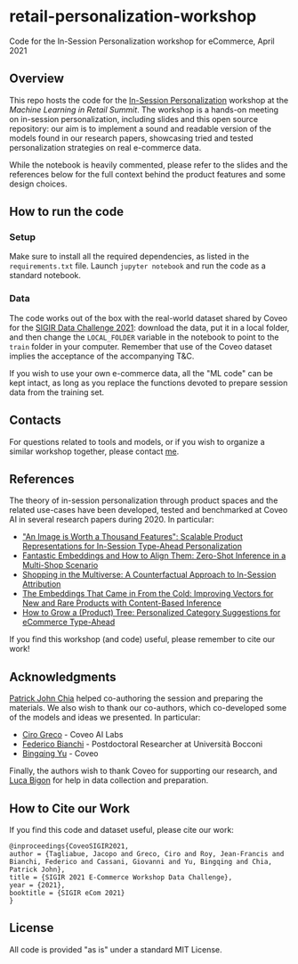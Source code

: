 # retail-personalization-workshop
Code for the In-Session Personalization workshop for eCommerce, April 2021

## Overview
This repo hosts the code for the [In-Session Personalization](https://www.eventbrite.ca/e/machine-learning-in-retail-sales-marketing-e-commerce-summit-tickets-138507063355) workshop at the _Machine Learning in Retail Summit_. The workshop is a hands-on meeting on in-session personalization, including slides and this open source repository: our aim is to implement a sound and readable version of the models found in our research papers, showcasing tried and tested personalization strategies on real e-commerce data.

While the notebook is heavily commented, please refer to the slides and the references below for the full context behind the product features and some design choices.

## How to run the code

### Setup
Make sure to install all the required dependencies, as listed in the `requirements.txt` file. Launch `jupyter notebook` and run the code as a standard notebook. 

### Data
The code works out of the box with the real-world dataset shared by Coveo for the [SIGIR Data Challenge 2021](https://github.com/coveooss/SIGIR-ecom-data-challenge): download the data, put it in a local folder, and then change the `LOCAL_FOLDER` variable in the notebook to point to the `train` folder in your computer. Remember that use of the Coveo dataset implies the acceptance of the accompanying T&C.

If you wish to use your own e-commerce data, all the "ML code" can be kept intact, as long as you replace the functions devoted to prepare session data from the training set.

## Contacts
For questions related to tools and models, or if you wish to organize a similar workshop together, please contact [me](https://www.linkedin.com/in/jacopotagliabue/).

## References
The theory of in-session personalization through product spaces and the related use-cases have been developed, tested and benchmarked at Coveo AI in several research papers during 2020. In particular:

* ["An Image is Worth a Thousand Features": Scalable Product Representations for In-Session Type-Ahead Personalization](https://dl.acm.org/doi/10.1145/3366424.3386198)
* [Fantastic Embeddings and How to Align Them: Zero-Shot Inference in a Multi-Shop Scenario](https://arxiv.org/abs/2007.14906)
* [Shopping in the Multiverse: A Counterfactual Approach to In-Session Attribution](https://arxiv.org/pdf/2007.10087.pdf)
* [The Embeddings That Came in From the Cold: Improving Vectors for New and Rare Products with Content-Based Inference](https://dl.acm.org/doi/10.1145/3383313.3411477)
* [How to Grow a (Product) Tree: Personalized Category Suggestions for eCommerce Type-Ahead](https://www.aclweb.org/anthology/2020.ecnlp-1.2/)

If you find this workshop (and code) useful, please remember to cite our work!

## Acknowledgments
[Patrick John Chia](https://www.linkedin.com/in/patrick-john-chia-b0a34019b/) helped co-authoring the session and preparing the materials. We also wish to thank our co-authors, which co-developed some of the models and ideas we presented. In particular:

* [Ciro Greco](https://www.linkedin.com/in/cirogreco/) - Coveo AI Labs
* [Federico Bianchi](https://www.linkedin.com/in/federico-bianchi-3b7998121/) - Postdoctoral Researcher at Università Bocconi
* [Bingqing Yu](https://www.linkedin.com/in/bingqing-christine-yu/) - Coveo

Finally, the authors wish to thank Coveo for supporting our research, and [Luca Bigon](https://www.linkedin.com/in/bigluck/) for help in data collection and preparation.

## How to Cite our Work

If you find this code and dataset useful, please cite our work:

```
@inproceedings{CoveoSIGIR2021,
author = {Tagliabue, Jacopo and Greco, Ciro and Roy, Jean-Francis and Bianchi, Federico and Cassani, Giovanni and Yu, Bingqing and Chia, Patrick John},
title = {SIGIR 2021 E-Commerce Workshop Data Challenge},
year = {2021},
booktitle = {SIGIR eCom 2021}
}
```

## License
All code is provided "as is" under a standard MIT License.
